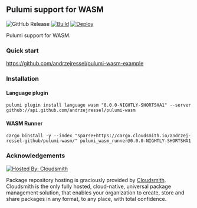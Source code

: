## Pulumi support for WASM

![GitHub Release](https://img.shields.io/github/v/release/andrzejressel/pulumi-wasm?include_prereleases&sort=date)
[![Build](https://github.com/andrzejressel/pulumi-wasm/actions/workflows/build.yml/badge.svg?branch=main)](https://github.com/andrzejressel/pulumi-wasm/actions/workflows/build.yml)
[![Deploy](https://github.com/andrzejressel/pulumi-wasm/actions/workflows/deploy.yaml/badge.svg)](https://github.com/andrzejressel/pulumi-wasm/actions/workflows/deploy.yaml)


Pulumi support for WASM.

### Quick start

https://github.com/andrzejressel/pulumi-wasm-example

### Installation

#### Language plugin

```
pulumi plugin install language wasm "0.0.0-NIGHTLY-SHORTSHA1" --server github://api.github.com/andrzejressel/pulumi-wasm
```

#### WASM Runner

```
cargo binstall -y --index "sparse+https://cargo.cloudsmith.io/andrzej-ressel-github/pulumi-wasm/" pulumi_wasm_runner@0.0.0-NIGHTLY-SHORTSHA1
```

### Acknowledgements

[![Hosted By: Cloudsmith](https://img.shields.io/badge/OSS%20hosting%20by-cloudsmith-blue?logo=cloudsmith&style=for-the-badge)](https://cloudsmith.com)

Package repository hosting is graciously provided by  [Cloudsmith](https://cloudsmith.com).
Cloudsmith is the only fully hosted, cloud-native, universal package management solution, that
enables your organization to create, store and share packages in any format, to any place, with total
confidence.
